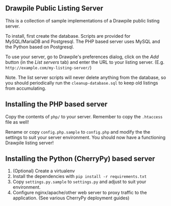 Drawpile Public Listing Server
------------------------------

This is a collection of sample implementations of a Drawpile public listing server.

To install, first create the database. Scripts are provided for MySQL/MariaDB and Postgresql.
The PHP based server uses MySQL and the Python based on Postgresql.

To use your server, go to Drawpile's preferences dialog, click on
the *Add* button (in the *List servers* tab) and enter the URL to your listing server. (E.g. `http://example.com/my-listing-server/`)

Note. The list server scripts will never delete anything from the database, so
you should periodically run the `cleanup-database.sql` to keep old listings
from accumulating.

## Installing the PHP based server

Copy the contents of `php/` to your server. Remember to copy the `.htaccess` file as well!

Rename or copy `config.php.sample` to `config.php` and modify the the settings
to suit your server environment. You should now have a functioning Drawpile listing server!

## Installing the Python (CherryPy) based server

1. (Optional) Create a virtualenv
2. Install the dependencies with `pip install -r requirements.txt`
3. Copy `settings.py.sample` to `settings.py` and adjust to suit your environment.
4. Configure nginx/apache/other web server to proxy traffic to the application. (See various CherryPy deployment guides)

